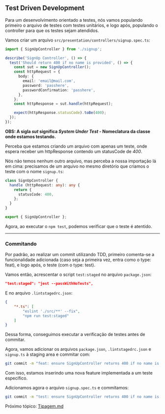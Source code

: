 ## Test Driven Development

Para um desenvolvimento orientado a testes, nós vamos populando primeiro o arquivo de testes com testes unitários, e logo após, populando o controller para que os testes sejam atendidos.

Vamos criar um arquivo `src/presentation/controllers/signup.spec.ts`:
```typescript
import { SignUpController } from './signup';

describe('SignUp Controller', () => {
  test('Should return 400 if no name is provided', () => {
    const sut = new SignUpController();
    const httpRequest = {
      body: {
        email: 'email@mail.com',
        password: 'passhere',
        passwordConfirmation: 'passhere',
      },
    };
    const httpResponse = sut.handle(httpRequest);

    expect(httpResponse.statusCode).toBe(400);
  });
});
```

**OBS: A sigla _sut_ significa _System Under Test_ - Nomeclatura da classe onde estamos testando.**

Perceba que estamos criando um arquivo com apenas um teste, onde espera receber um httpResponse contendo um statusCode de _400_.

Nós não temos nenhum outro arquivo, mas perceba a nossa importação lá em cima: precisamos de um arquivo no mesmo diretório que criamos o teste com o nome `signup.ts`:
```typescript
class SignUpController {
  handle (httpRequest: any): any {
    return {
      statusCode: 400,
    };
  }
}

export { SignUpController };
```

Agora, ao executar o `npm test`, podemos verificar que o teste é atentido.

---

### Commitando

Por padrão, ao realizar um commit utilizando TDD, primeiro comenta-se a funcionalidade adicionada (caso seja a primeira vez, entra como o type: feat), e logo após, o teste (com o type: test).

Vamos então, acrescentar o script `test:staged` no arquivo `package.json`:
```JSON
"test:staged": "jest --passWithNoTests",
```

E no arquivo `.lintstagedrc.json`:
```JSON
{
    "*.ts": [
        "eslint './src/**' --fix",
        "npm run test:staged"
    ]
}
```

Dessa forma, conseguimos executar a verificação de testes antes de commitar.

Agora, vamos adicionar os arquivos `package.json`, `.lintstagedrc.json` e `signup.ts` à staging area e commitar com:

```bash
git commit -m "feat: ensure SignUpController returns 400 if no name is provided"
```

Com isso, estamos inserindo uma nova feature implementada a um teste específico.

Adicionamos agora o arquivo `signup.spec.ts` e commitamos:

```bash
git commit -m "test: ensure SignUpController returns 400 if no name is provided"
```

Próximo tópico: [Tipagem.md](./tipagem.md)